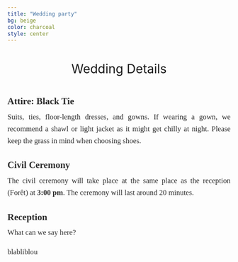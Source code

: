 ```yaml
---
title: "Wedding party"
bg: beige
color: charcoal
style: center
---
```


<!-- Section Title - centered on the page -->
<div style="
  font-size: 2em;
  text-align: center;
  margin: 40px 0;
  width: 100%;
">
  Wedding Details
</div>

<!-- Wedding Details Section -->
<div style="
  color: #2C2C2C;
  font-family: 'Playfair Display', serif;
  line-height: 1.6;
  text-align: justify;
  max-width: 800px;
  margin: 0 auto 40px auto;
">

  <!-- Attire -->
  <div style="margin-bottom: 25px;">
    <strong style="font-size: 1.5em;">Attire: Black Tie</strong>
    <p style="font-size: 1.2em; margin-top: 5px; text-align: justify;">
      Suits, ties, floor-length dresses, and gowns. If wearing a gown, we recommend a shawl or light jacket as it might get chilly at night. Please keep the grass in mind when choosing shoes.
    </p>
  </div>

  <!-- Civil Ceremony -->
  <div style="margin-bottom: 25px;">
    <strong style="font-size: 1.5em;">Civil Ceremony</strong>
    <p style="font-size: 1.2em; margin-top: 5px; text-align: justify;">
      The civil ceremony will take place at the same place as the reception (Forêt) at <strong>3:00 pm</strong>. The ceremony will last around 20 minutes.
    </p>
  </div>

  <!-- Reception -->
  <div style="margin-bottom: 25px;">
    <strong style="font-size: 1.5em;">Reception</strong>
    <p style="font-size: 1.2em; margin-top: 5px; text-align: justify;">
      What can we say here?
    </p>
    <p style="font-size: 1.2em; margin-top: 5px; text-align: justify;">
      blabliblou
    </p>
  </div>

</div>

